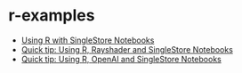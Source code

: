 # r-examples
 
- [Using R with SingleStore Notebooks](https://medium.com/@VeryFatBoy/quick-tip-using-r-with-singlestore-notebooks-a6c210cad5de)
- [Quick tip: Using R, Rayshader and SingleStore Notebooks](https://medium.com/@VeryFatBoy/quick-tip-using-r-rayshader-and-singlestore-notebooks-16a46ae1f61d)
- [Quick tip: Using R, OpenAI and SingleStore Notebooks](https://medium.com/@VeryFatBoy/quick-tip-using-r-openai-and-singlestore-notebooks-1f5b1757c833)
